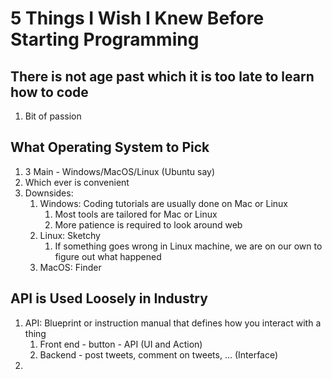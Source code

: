 # 5 Things I Wish I Knew Before Starting Programming #
## There is not age past which it is too late to learn how to code ##
1. Bit of passion

## What Operating System to Pick ##
1. 3 Main - Windows/MacOS/Linux (Ubuntu say)
2. Which ever is convenient
3. Downsides:
	1. Windows: Coding tutorials are usually done on Mac or Linux
		1. Most tools are tailored for Mac or Linux
		2. More patience is required to look around web
	2. Linux: Sketchy
		1. If something goes wrong in Linux machine, we are on our own to figure out what happened
	3. MacOS: Finder

## API is Used Loosely in Industry ##
1. API: Blueprint or instruction manual that defines how you interact with a thing
	1. Front end - button - API (UI and Action)
	2. Backend - post tweets, comment on tweets, ... (Interface)
2. 